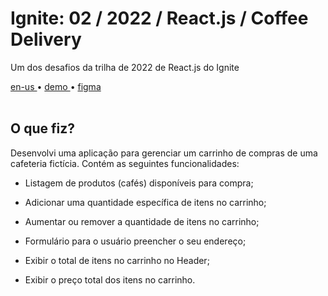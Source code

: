 <div valing="top">
  <h1>Ignite: 02 / <span>2022</span> / React.js / Coffee Delivery</h1>
  <p>Um dos desafios da trilha de 2022 de React.js do Ignite</p>
  <nav>
    <div id="repository-buttons"/>
    <a class="navigation-link disabled" href="https://github.com/L-Marcel/ignite-02-reactjs-2022-coffee-delivery/blob/main/README.en-US.md" target="__blank__">
      en-us
    </a>
    <span class="disabled">•</span>
    <a class="navigation-link" href="https://ignite-02-reactjs-2022-coffee-delivery.vercel.app/" target="__blank__">
      demo
    </a>
    <span>•</span>
    <a class="navigation-link" href="https://www.figma.com/file/1BlIf8huFKKwEdlgP9smMU/Coffee-Delivery-(Copy)?node-id=0%3A1&t=shWBBgLs9jm7AckQ-1" target="__blank__">
      figma
    </a>
  </nav>
</div>

<br/>

<div id="grid">
  <div id="grid-item">
    <h2>O que <span>fiz</span>?</h2>
    <p>Desenvolvi uma aplicação para gerenciar um carrinho de compras de uma cafeteria fictícia. Contém as seguintes funcionalidades:</p>
    <ul>
      <li id="checked"><p>Listagem de produtos (cafés) disponíveis para compra;</p></li>
      <li id="checked"><p>Adicionar uma quantidade específica de itens no carrinho;</p></li>
      <li id="checked"><p>Aumentar ou remover a quantidade de itens no carrinho;</p></li>
      <li id="checked"><p>Formulário para o usuário preencher o seu endereço;</p></li>
      <li id="checked"><p>Exibir o total de itens no carrinho no Header;</p></li>
      <li id="checked"><p>Exibir o preço total dos itens no carrinho.</p></li>
    </ul>
  </div>
</div>
